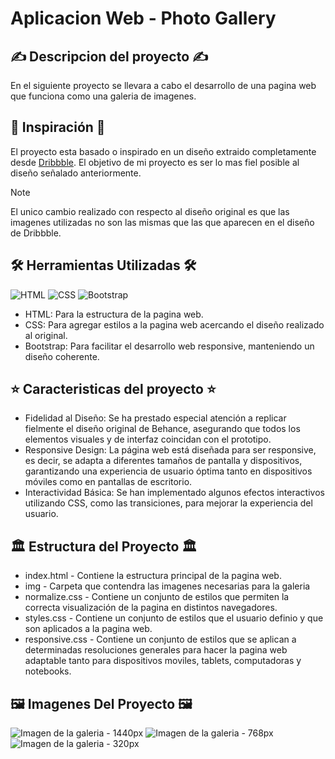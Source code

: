 # Aplicacion Web - Photo Gallery

## ✍️ Descripcion del proyecto ✍️
En el siguiente proyecto se llevara a cabo el desarrollo de una pagina web que funciona como una galeria de imagenes.

## 🤔 Inspiración 🤔
El proyecto esta basado o inspirado en un diseño extraido completamente desde [Dribbble](https://dribbble.com/shots/20184753-Photo-Gallery/attachments/15255582?mode=media). El objetivo de mi proyecto es ser lo mas fiel posible al diseño señalado anteriormente.

>[!NOTE]
>El unico cambio realizado con respecto al diseño original es que las imagenes utilizadas no son las mismas que las que aparecen en el diseño de Dribbble.

## 🛠️ Herramientas Utilizadas 🛠️
![HTML](https://www.iconninja.com/files/90/490/469/html-5-html5-icon.png)
![CSS](https://www.iconninja.com/files/139/505/165/css3-icon.png)
![Bootstrap](https://www.iconninja.com/files/464/736/857/bootstrap-icon.png)

- HTML: Para la estructura de la pagina web.
- CSS: Para agregar estilos a la pagina web acercando el diseño realizado al original.
- Bootstrap: Para facilitar el desarrollo web responsive, manteniendo un diseño coherente.

## ⭐ Caracteristicas del proyecto ⭐
- Fidelidad al Diseño: Se ha prestado especial atención a replicar fielmente el diseño original de Behance, asegurando que todos los elementos visuales y de interfaz coincidan con el prototipo.
- Responsive Design: La página web está diseñada para ser responsive, es decir, se adapta a diferentes tamaños de pantalla y dispositivos, garantizando una experiencia de usuario óptima tanto en dispositivos móviles como en pantallas de escritorio.
- Interactividad Básica: Se han implementado algunos efectos interactivos utilizando CSS, como las transiciones, para mejorar la experiencia del usuario.

## 🏛️ Estructura del Proyecto 🏛️
- index.html - Contiene la estructura principal de la pagina web.
- img - Carpeta que contendra las imagenes necesarias para la galeria
- normalize.css - Contiene un conjunto de estilos que permiten la correcta visualización de la pagina en distintos navegadores.
- styles.css - Contiene un conjunto de estilos que el usuario definio y que son aplicados a la pagina web.
- responsive.css - Contiene un conjunto de estilos que se aplican a determinadas resoluciones generales para hacer la pagina web adaptable tanto para dispositivos moviles, tablets, computadoras y notebooks.

## 🖼️ Imagenes Del Proyecto 🖼️
![Imagen de la galeria - 1440px](https://github.com/RPJunco/photo-gallery/assets/109442443/00b0f512-ad7a-4519-9099-77868856977b)
![Imagen de la galeria - 768px](https://github.com/RPJunco/photo-gallery/assets/109442443/78cd91be-22ee-4f15-9ca6-843ec6c2c245)
![Imagen de la galeria - 320px](https://github.com/RPJunco/photo-gallery/assets/109442443/18eb8268-3eb1-423f-a8c9-55fa94d2442b)
